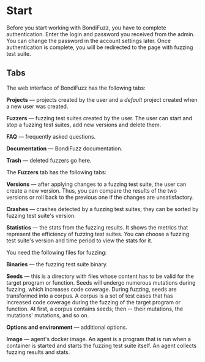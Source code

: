
# Start

Before you start working with BondiFuzz, you have to complete authentication. Enter the login and password you received from the admin. You can change the password in the account settings later. Once authentication is complete, you will be redirected to the page with fuzzing test suite.

## Tabs

The web interface of BondiFuzz has the following tabs:

**Projects** — projects created by the user and a *default* project created when a new user was created.

**Fuzzers** — fuzzing test suites created by the user. The user can start and stop a fuzzing test suites, add new versions and delete them.

**FAQ** — frequently asked questions.

**Documentation** — BondiFuzz documentation.

**Trash** — deleted fuzzers go here.

The **Fuzzers** tab has the following tabs:

**Versions** — after applying changes to a fuzzing test suite, the user can create a new version. Thus, you can compare the results of the two versions or roll back to the previous one if the changes are unsatisfactory.

**Crashes** — crashes detected by a fuzzing test suites; they can be sorted by fuzzing test suite's version.

**Statistics** — the stats from the fuzzing results. It shows the metrics that represent the efficiency of fuzzing test suites. You can choose a fuzzing test suite's version and time period to view the stats for it.

You need the following files for fuzzing:

**Binaries** — the fuzzing test suite binary. 

**Seeds** — this is a directory with files whose content has to be valid for the target program or function. Seeds will undergo numerous mutations during fuzzing, which increases code coverage. During fuzzing, seeds are transformed into a corpus. A corpus is a set of test cases that has increased code coverage during the fuzzing of the target program or function. At first, a corpus contains seeds; then -- their mutations, the mutations' mutations, and so on.

**Options and environment** — additional options.

**Image** — agent's docker image. An agent is a program that is run when a container is started and starts the fuzzing test suite itself. An agent collects fuzzing results and stats.
